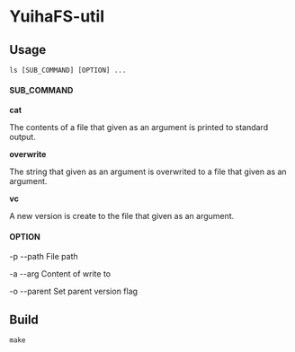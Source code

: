 # YuihaFS-util

## Usage

```
ls [SUB_COMMAND] [OPTION] ...
```

#### SUB\_COMMAND 

**cat**

The contents of a file that given as an argument is printed to standard output.

**overwrite**

The string that given as an argument is overwrited to a file that given as an argument.

**vc**

A new version is create to the file that given as an argument.

#### OPTION

-p --path File path

-a --arg	Content of write to

-o --parent	Set parent version flag

## Build

```
make
```
